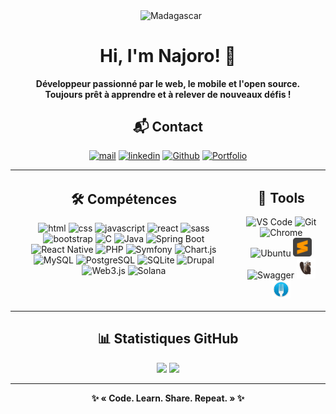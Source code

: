 <!-- Banner -->
<p align="center">
  <img class="flag-animate" src="https://upload.wikimedia.org/wikipedia/commons/b/bc/Flag_of_Madagascar.svg" width="30" alt="Madagascar" style="vertical-align:middle; margin-left:10px;" />
</p>

<h1 align="center" class="gradient-title">Hi, I'm Najoro! 👋</h1>

<p align="center">
<b>Développeur passionné par le web, le mobile et l'open source.<br>
Toujours prêt à apprendre et à relever de nouveaux défis !</b>
</p>

<!-- Contact -->
<h2 align="center">📬 Contact</h2>
<p align="center">
  <a href="mailto:najofanantenana@gmail.com"> <img src="https://img.shields.io/badge/E.Mail-red?logo=mail&logoColor=red&style=for-the-badge" alt="mail"></a>
  <a href="https://www.linkedin.com/in/najofanantenana/"> <img src="https://img.shields.io/badge/Linkedin-blue?logo=linkedin&logoColor=white&style=for-the-badge" alt="linkedin"></a>
  <a href="https://github.com/Najoro"> <img src="https://img.shields.io/badge/Github-orange?logo=github&logoColor=black&style=for-the-badge"alt="Github"></a>
  <a href="https://portfolio-najoro.vercel.app " target="_blank"> <img src="https://img.shields.io/badge/Portfolio-green?logo=internet-explorer&logoColor=white&style=for-the-badge" alt="Portfolio"></a>
</p>

<!-- Skills and Tools Grid -->
<table width="100%">
  <tr>
    <td align="center" valign="top">
      <h2>🛠️ Compétences</h2>
      <p>
        <img class="competence-icon" src="https://cdn.jsdelivr.net/gh/devicons/devicon/icons/html5/html5-plain-wordmark.svg" alt="html" width="30"/>
        <img class="competence-icon" src="https://cdn.jsdelivr.net/gh/devicons/devicon/icons/css3/css3-plain-wordmark.svg" alt="css" width="30" />
        <img class="competence-icon" src="https://cdn.jsdelivr.net/gh/devicons/devicon/icons/javascript/javascript-original.svg" alt="javascript" width="30"/>
        <img class="competence-icon" src="https://cdn.jsdelivr.net/gh/devicons/devicon/icons/react/react-original-wordmark.svg" alt="react" width="30"/>
        <img class="competence-icon" src="https://cdn.jsdelivr.net/gh/devicons/devicon/icons/sass/sass-original.svg" alt="sass" width="30"/>
        <img class="competence-icon" src="https://cdn.jsdelivr.net/gh/devicons/devicon/icons/bootstrap/bootstrap-original-wordmark.svg" alt="bootstrap " width="30"/>
        <img class="competence-icon" src="https://cdn.jsdelivr.net/gh/devicons/devicon/icons/c/c-original.svg"  alt="C" width="30" />
        <img class="competence-icon" src="https://cdn.jsdelivr.net/gh/devicons/devicon/icons/java/java-original-wordmark.svg" alt="Java" width="30" />
        <img class="competence-icon" src="https://cdn.jsdelivr.net/gh/devicons/devicon/icons/spring/spring-original-wordmark.svg" alt="Spring Boot" width="30" />
        <img class="competence-icon" src="https://cdn.jsdelivr.net/gh/devicons/devicon/icons/react/react-original.svg" alt="React Native" width="30" />
        <img class="competence-icon" src="https://cdn.jsdelivr.net/gh/devicons/devicon/icons/php/php-original.svg" alt="PHP" width="30" />
        <img class="competence-icon" src="https://cdn.jsdelivr.net/gh/devicons/devicon/icons/symfony/symfony-original.svg" alt="Symfony" width="30" />
        <img class="competence-icon" src="https://www.chartjs.org/media/logo-title.svg" alt="Chart.js" width="30" />
        <img class="competence-icon" src="https://cdn.jsdelivr.net/gh/devicons/devicon/icons/mysql/mysql-original-wordmark.svg" alt="MySQL" width="30" />
        <img class="competence-icon" src="https://cdn.jsdelivr.net/gh/devicons/devicon/icons/postgresql/postgresql-original-wordmark.svg" alt="PostgreSQL" width="30" />
        <img class="competence-icon" src="https://cdn.jsdelivr.net/gh/devicons/devicon/icons/sqlite/sqlite-original-wordmark.svg" alt="SQLite" width="30" />
        <img src="https://cdn.jsdelivr.net/gh/devicons/devicon/icons/drupal/drupal-original.svg" alt="Drupal" width="30" />
        <img class="competence-icon" src="https://cdn.jsdelivr.net/gh/devicons/devicon/icons/web3js/web3js-original.svg" alt="Web3.js" width="30" />
        <img class="competence-icon" src="https://cryptologos.cc/logos/solana-sol-logo.png?v=026" alt="Solana" width="30" />
      </p>
    </td>
    <td align="center" valign="top">
      <h2>🧰 Tools</h2>
      <p>
        <img src="https://cdn.jsdelivr.net/gh/devicons/devicon/icons/vscode/vscode-original-wordmark.svg" alt="VS Code" width="30" />
        <img src="https://cdn.jsdelivr.net/gh/devicons/devicon/icons/git/git-plain-wordmark.svg" alt="Git" width="30" />
        <img src="https://cdn.jsdelivr.net/gh/devicons/devicon/icons/chrome/chrome-original.svg" alt="Chrome" width="30" />
        <img src="https://cdn.jsdelivr.net/gh/devicons/devicon/icons/ubuntu/ubuntu-plain-wordmark.svg" alt="Ubuntu" width="30" />
        <img src="./sublimetext-svgrepo-com.svg" width="30" alt="Sublime Text" />
        <img src="https://cdn.jsdelivr.net/gh/devicons/devicon/icons/swagger/swagger-original.svg" width="30" alt="Swagger" />
        <img src="./dbeaver.png" width="30" alt="DBeaver" />
        <img src="./fork.png" width="30" alt="Fork" />
      </p>
    </td>
  </tr>
</table>

<!-- Statistiques -->
<h2 align="center">📊 Statistiques GitHub</h2>
<p align="center">
  <img src="https://github-readme-stats.vercel.app/api/top-langs/?username=najoro&layout=compact&theme=dark" />
  <img src="https://github-readme-stats.vercel.app/api?username=najoro&show_icons=true&theme=dark" />
</p>

<!-- Projets phares -->
<!-- <h2 align="center">🚀 Projets phares</h2>
<ul>
  <li><a href="https://github.com/Najoro/Projet1">Projet1</a> – Application web moderne pour la gestion de tâches.</li>
  <li><a href="https://github.com/Najoro/Projet2">Projet2</a> – API RESTful avec Spring Boot et Swagger.</li>
  <li><a href="https://github.com/Najoro/Projet3">Projet3</a> – Dashboard interactif avec Chart.js et React.</li>
</ul> -->



<!-- Footer -->
<hr>
<p align="center">
  <b>✨ « Code. Learn. Share. Repeat. » ✨</b>
</p>
<!-- Badges GitHub -->
